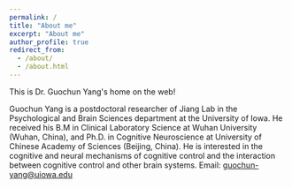 ```yaml
---
permalink: /
title: "About me"
excerpt: "About me"
author_profile: true
redirect_from: 
  - /about/
  - /about.html
---
```


This is Dr. Guochun Yang's home on the web!

Guochun Yang is a postdoctoral researcher of Jiang Lab in the Psychological and Brain Sciences department at the University of Iowa. He received his B.M in Clinical Laboratory Science at Wuhan University (Wuhan, China), and Ph.D. in Cognitive Neuroscience at University of Chinese Academy of Sciences (Beijing, China). He is interested in the cognitive and neural mechanisms of cognitive control and the interaction between cognitive control and other brain systems.
Email: guochun-yang@uiowa.edu
